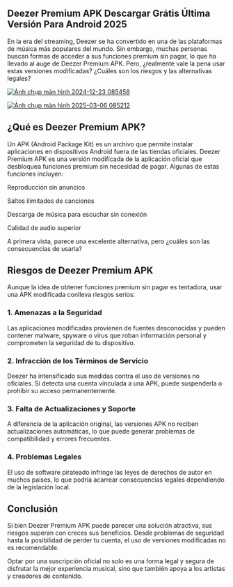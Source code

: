 ## Deezer Premium APK Descargar Grátis Última Versión Para Android 2025
En la era del streaming, Deezer se ha convertido en una de las plataformas de música más populares del mundo. Sin embargo, muchas personas buscan formas de acceder a sus funciones premium sin pagar, lo que ha llevado al auge de Deezer Premium APK. Pero, ¿realmente vale la pena usar estas versiones modificadas? ¿Cuáles son los riesgos y las alternativas legales?

[![Ảnh chụp màn hình 2024-12-23 085458](https://github.com/user-attachments/assets/83ea17c9-91b1-4441-aef1-7ec3ba4d86e1)](https://modilimitado.io/deezer-apk)

[![Ảnh chụp màn hình 2025-03-06 085212](https://github.com/user-attachments/assets/f203041c-8f91-4b11-b27d-d6193d71ec37)](https://modilimitado.io/deezer-apk)


## ¿Qué es Deezer Premium APK?

Un APK (Android Package Kit) es un archivo que permite instalar aplicaciones en dispositivos Android fuera de las tiendas oficiales. Deezer Premium APK es una versión modificada de la aplicación oficial que desbloquea funciones premium sin necesidad de pagar. Algunas de estas funciones incluyen:

Reproducción sin anuncios

Saltos ilimitados de canciones

Descarga de música para escuchar sin conexión

Calidad de audio superior

A primera vista, parece una excelente alternativa, pero ¿cuáles son las consecuencias de usarla?

## Riesgos de Deezer Premium APK

Aunque la idea de obtener funciones premium sin pagar es tentadora, usar una APK modificada conlleva riesgos serios:

### 1. Amenazas a la Seguridad

Las aplicaciones modificadas provienen de fuentes desconocidas y pueden contener malware, spyware o virus que roban información personal y comprometen la seguridad de tu dispositivo.

### 2. Infracción de los Términos de Servicio

Deezer ha intensificado sus medidas contra el uso de versiones no oficiales. Si detecta una cuenta vinculada a una APK, puede suspenderla o prohibir su acceso permanentemente.

### 3. Falta de Actualizaciones y Soporte

A diferencia de la aplicación original, las versiones APK no reciben actualizaciones automáticas, lo que puede generar problemas de compatibilidad y errores frecuentes.

### 4. Problemas Legales

El uso de software pirateado infringe las leyes de derechos de autor en muchos países, lo que podría acarrear consecuencias legales dependiendo de la legislación local.

## Conclusión

Si bien Deezer Premium APK puede parecer una solución atractiva, sus riesgos superan con creces sus beneficios. Desde problemas de seguridad hasta la posibilidad de perder tu cuenta, el uso de versiones modificadas no es recomendable.

Optar por una suscripción oficial no solo es una forma legal y segura de disfrutar la mejor experiencia musical, sino que también apoya a los artistas y creadores de contenido.


